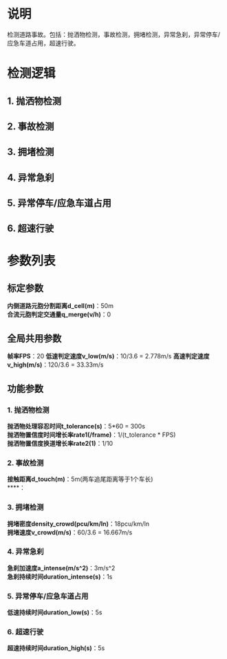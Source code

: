 # 说明
检测道路事故。包括：抛洒物检测，事故检测，拥堵检测，异常急刹，异常停车/应急车道占用，超速行驶。

# 检测逻辑
## 1. 抛洒物检测

## 2. 事故检测

## 3. 拥堵检测

## 4. 异常急刹

## 5. 异常停车/应急车道占用

## 6. 超速行驶


# 参数列表
## 标定参数
**内侧道路元胞分割距离d_cell(m)**：50m<br>
**合流元胞判定交通量q_merge(v/h)**：0<br>
## 全局共用参数
**帧率FPS**：20
**低速判定速度v_low(m/s)**：10/3.6 = 2.778m/s
**高速判定速度v_high(m/s)**：120/3.6 = 33.33m/s
## 功能参数
### 1. 抛洒物检测
**抛洒物处理容忍时间t_tolerance(s)**：5*60 = 300s<br>
**抛洒物置信度时间增长率rate1(/frame)**：1/(t_tolerance * FPS)<br>
**抛洒物置信度换道增长率rate2(1)**：1/10<br>
### 2. 事故检测
**接触距离d_touch(m)**：5m(两车追尾距离等于1个车长)<br>
****：<br>
### 3. 拥堵检测
**拥堵密度density_crowd(pcu/km/ln)**：18pcu/km/ln<br>
**拥堵速度v_crowd(m/s)**：60/3.6 = 16.667m/s<br>
### 4. 异常急刹
**急刹加速度a_intense(m/s^2)**：3m/s^2<br>
**急刹持续时间duration_intense(s)**：1s<br>
### 5. 异常停车/应急车道占用
**低速持续时间duration_low(s)**：5s<br>
### 6. 超速行驶
**超速持续时间duration_high(s)**：5s<br>
